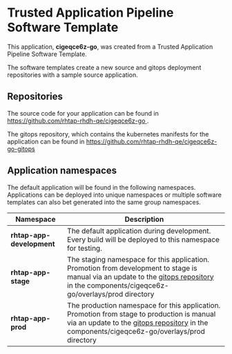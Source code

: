 # Trusted Application Pipeline Software Template

This application, **cigeqce6z-go**, was created from a Trusted Application Pipeline Software Template.

The software templates create a new source and gitops deployment repositories with a sample source application. 

## Repositories

The source code for your application can be found in [https://github.com/rhtap-rhdh-qe/cigeqce6z-go ](https://github.com/rhtap-rhdh-qe/cigeqce6z-go ).
 
The gitops repository, which contains the kubernetes manifests for the application can be found in 
[https://github.com/rhtap-rhdh-qe/cigeqce6z-go-gitops ](https://github.com/rhtap-rhdh-qe/cigeqce6z-go-gitops ) 

## Application namespaces 

The default application will be found in the following namespaces. Applications can be deployed into unique namespaces or multiple software templates can also bet generated into the same group namespaces.  

|  Namespace   |  Description   |  
| -------- | -------- |   
| **rhtap-app-development** | The default application during development. Every build will be deployed to this namespace for testing. | 
| **rhtap-app-stage** | The staging namespace for this application. Promotion from development to stage is manual via an update to the [gitops repository](https://github.com/rhtap-rhdh-qe/cigeqce6z-go-gitops ) in the components/cigeqce6z-go/overlays/prod directory |  
| **rhtap-app-prod** | The production namespace for this application. Promotion from stage to production is manual via an update to the [gitops repository](https://github.com/rhtap-rhdh-qe/cigeqce6z-go-gitops ) in the components/cigeqce6z-go/overlays/prod directory | 